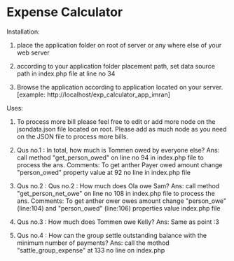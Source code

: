 Expense Calculator
==========================

Installation:

1. place the application folder on root of server or any where else of your web server

2. according to your application folder placement path, set data source path in index.php file at line no 34

3. Browse the application according to application located on your server. [example: http://localhost/exp_calculator_app_imran]


Uses:

1. To process more bill please feel free to edit or add more node on the jsondata.json file located on root.
Please add as much node as you need on the JSON file to process more bills.

2. Qus no.1 : In total, how much is Tommen owed by everyone else? 
Ans: call method "get_person_owed" on line no 94 in index.php file to process the ans.
Comments: To get anther Payer owed amount change "person_owed" property value at 92 no line in index.php file

3. Qus no.2 : Qus no.2 : How much does Ola owe Sam? 
Ans: call method "get_person_net_owe" on line no 108 in index.php file to process the ans.
Comments: To get anther ower owes amount change "person_owe" (line:104) and "person_owed" (line:106) properties value index.php file

4. Qus no.3 : How much does Tommen owe Kelly?
Ans: Same as point :3

5. Qus no.4 : How can the group settle outstanding balance with the minimum number of payments?
Ans: call the mothod "sattle_group_expense" at 133 no line on index.php